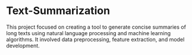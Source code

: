 # Text-Summarization
This project focused on creating a tool to generate concise summaries of long texts using natural language processing and machine learning algorithms. It involved data preprocessing, feature extraction, and model development.
